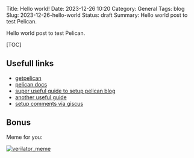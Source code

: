 Title: Hello world!
Date: 2023-12-26 10:20
Category: General
Tags: blog
Slug: 2023-12-26-hello-world
Status: draft
Summary: Hello world post to test Pelican.

Hello world post to test Pelican.

[TOC]

## Usefull links

- [getpelican](https://getpelican.com/)
- [pelican docs](https://docs.getpelican.com/)
- [super useful guide to setup pelican blog](https://dev.to/tiffanie_boreux/the-flying-start-of-your-blog-with-pelican-and-github-pages-531l)
- [another useful guide](https://jackdewinter.github.io/2019/09/29/fine-tuning-pelican-setting-up-the-landing-page)
- [setup comments via giscus](https://alexgonzalezc.dev/posts/github-comment-system.html)

## Bonus

Meme for you:

[![verilator_meme]({static}verilator_meme.jpg)]({static}verilator_meme.jpg)
